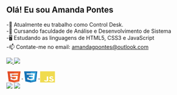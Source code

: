 ## Olá! Eu sou Amanda Pontes

-🔭  Atualmente eu trabalho como Control Desk.<br>
-📘 Cursando faculdade de Análise e Desenvolvimento de Sistema<br>
-🖥️ Estudando as linguagens de HTML5, CSS3 e JavaScript<br>
-📫 Contate-me no email: amandagpontes@outlook.com<br>

   
 <div>
  <a href="https://github.com/amdgmr">
  <img height="180em" src="https://github-readme-stats.vercel.app/api?username=amdgmr&show_icons=true&theme=dark&include_all_commits=true&count_private=true"/>
  <img height="180em" src="https://github-readme-stats.vercel.app/api/top-langs/?username=amdgmr&layout=compact&langs_count=7&theme=dark"/>
</div>
  
  <div style ="display:inline_block"><br>
    <img align="center" alt="Ama-HTML" height="30" width="40" src="https://raw.githubusercontent.com/devicons/devicon/master/icons/html5/html5-original.svg">
    <img align="center" alt="Ama-CSS" height="30" width="40" src="https://raw.githubusercontent.com/devicons/devicon/master/icons/css3/css3-original.svg">
    <img align="center" alt="Ama-Js" height="30" width="40" src="https://raw.githubusercontent.com/devicons/devicon/master/icons/javascript/javascript-plain.svg">

</div>
  
  <div>
  <a href="https://instagram.com/amdgmr" target="_blank"><img src="https://img.shields.io/badge/-Instagram-%23E4405F?style=for-the-badge&logo=instagram&logoColor=white" target="_blank"></a>
  <a href = "mailto:amandagpontes@outlook.com"><img src="https://img.shields.io/badge/-Gmail-%23333?style=for-the-badge&logo=gmail&logoColor=white" target="_blank"></a>
  <a href="https://www.linkedin.com/in/amanda-pontess/" target="_blank"> 
  </div>











